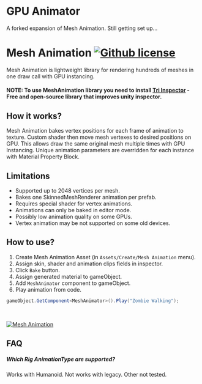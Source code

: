 # GPU Animator
A forked expansion of Mesh Animation. Still getting set up...

# Mesh Animation [![Github license](https://img.shields.io/github/license/codewriter-packages/Mesh-Animation.svg)](#)
Mesh Animation is lightweight library for rendering hundreds of meshes in one draw call with GPU instancing.

#### NOTE: To use MeshAnimation library you need to install [Tri Inspector](https://github.com/codewriter-packages/Tri-Inspector) - Free and open-source library that improves unity inspector.

## How it works?
Mesh Animation bakes vertex positions for each frame of animation to texture. Custom shader then move mesh vertexes to desired positions on GPU. This allows draw the same original mesh multiple times with GPU Instancing. Unique animation parameters are overridden for each instance with Material Property Block.

## Limitations
* Supported up to 2048 vertices per mesh.
* Bakes one SkinnedMeshRenderer animation per prefab.
* Requires special shader for vertex animations.
* Animations can only be baked in editor mode.
* Possibly low animation quality on some GPUs.
* Vertex animation may be not supported on some old devices.

## How to use?

1. Create Mesh Animation Asset (in `Assets/Create/Mesh Animation` menu).
2. Assign skin, shader and animation clips fields in inspector.
3. Click `Bake` button.
4. Assign generated material to gameObject.
5. Add `MeshAnimator` component to gameObject.
6. Play animation from code.
```c#
gameObject.GetComponent<MeshAnimator>().Play("Zombie Walking");
```
<br>

[![Mesh Animation](https://user-images.githubusercontent.com/26966368/92770369-90559200-f3a2-11ea-9f1f-37719a0637c7.png)](#)

## FAQ

##### Which Rig AnimationType are supported?
Works with Humanoid. Not works with legacy. Other not tested.
